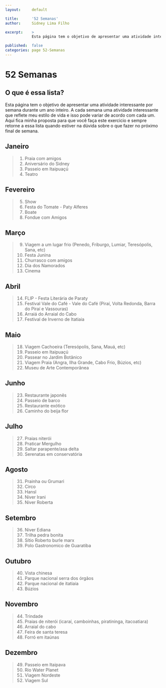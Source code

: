 ```yaml
---
layout:     default

title:      '52 Semanas'
author:     Sidney Lima Filho

excerpt:    > 
            Esta página tem o objetivo de apresentar uma atividade interessante por semana durante um ano inteiro. A cada semana uma atividade interessante que reflete meu estilo de vida e isso pode variar de acordo com cada um. Aqui fica minha proposta para que você faça este exercicio e sempre retorne a essa lista quando estiver na dúvida sobre o que fazer no próximo final de semana.

published:  false
categories: page 52-Semanas
---
```


# 52 Semanas

## O que é essa lista?

Esta página tem o objetivo de apresentar uma atividade interessante por semana durante um ano inteiro. A cada semana uma atividade interessante que reflete meu estilo de vida e isso pode variar de acordo com cada um. Aqui fica minha proposta para que você faça este exercicio e sempre retorne a essa lista quando estiver na dúvida sobre o que fazer no próximo final de semana.

## Janeiro

> 1.	Praia com amigos 
> 2.	Aniversário do Sidney 
> 3.	Passeio em Itaipuaçú 
> 4.	Teatro 

## Fevereiro

> 5.	Show 
> 6.	Festa do Tomate - Paty Alferes 
> 7.	Boate  
> 8.	Fondue com Amigos 

## Março

> 9.	Viagem a um lugar frio (Penedo, Friburgo, Lumiar, Teresópolis, Sana, etc) 
> 10.	Festa Junina 
> 11.	Churrasco com amigos 
> 12.	Dia dos Namorados 
> 13.	Cinema 

## Abril

> 14.	FLIP - Festa Literária de Paraty
> 15.	Festival Vale do Café - Vale do Café (Piraí, Volta Redonda, Barra do Piraí e Vassouras)  
> 16.	Arraiá do Arraial do Cabo 
> 17.	Festival de Inverno de Itatiaia 

## Maio

> 18.	Viagem Cachoeira (Teresópolis, Sana, Mauá, etc) 
> 19.	Passeio em Itaipuaçú 
> 20.	Passear no Jardim Botânico 
> 21.	Viagem Praia (Angra, Ilha Grande, Cabo Frio, Búzios, etc) 
> 22.	Museu de Arte Contemporânea 

## Junho

> 23.	Restaurante japonês 
> 24.	Passeio de barco 
> 25.	Restaurante exótico 
> 26.	Caminho do beija flor 

## Julho

> 27.	Praias niterói 
> 28.	Praticar Mergulho 
> 29.	Saltar parapente/asa delta 
> 30.	Serenatas em conservatória 

## Agosto

> 31.	Prainha ou Grumari
> 32.	Circo 
> 33.	Hansl 
> 34.	Niver Irani 
> 35.	Niver Roberta 

## Setembro

> 36.	Niver Ediana 
> 37.	Trilha pedra bonita 
> 38.	Sítio Roberto burle marx 
> 39.	Polo Gastronomico de Guaratiba

## Outubro

> 40.	Vista chinesa 
> 41.	Parque nacional serra dos órgãos 
> 42.	Parque nacional de itatiaia 
> 43.	Búzios 

## Novembro

> 44.	Trindade 
> 45.	Praias de niterói (icaraí, camboinhas, piratininga, itacoatiara) 
> 46.	Arraial do cabo 
> 47.	Feira de santa teresa 
> 48.	Forró em itaúnas 

## Dezembro

> 49.	Passeio em Itaipava 
> 50.	Rio Water Planet 
> 51.	Viagem Nordeste
> 52.	Viagem Sul
